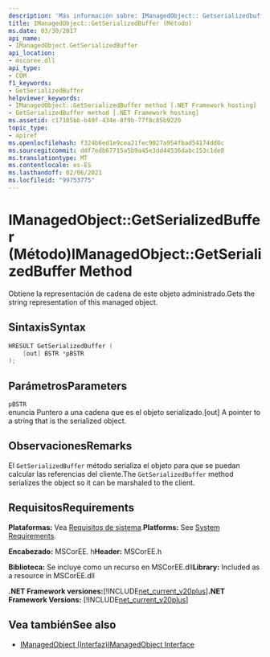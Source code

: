 ```yaml
---
description: 'Más información sobre: IManagedObject:: Getserializedbuffer ((método)'
title: IManagedObject::GetSerializedBuffer (Método)
ms.date: 03/30/2017
api_name:
- IManagedObject.GetSerializedBuffer
api_location:
- mscoree.dll
api_type:
- COM
f1_keywords:
- GetSerializedBuffer
helpviewer_keywords:
- IManagedObject::GetSerializedBuffer method [.NET Framework hosting]
- GetSerializedBuffer method [.NET Framework hosting]
ms.assetid: c17105bb-b49f-434e-8f9b-77f8c85b9220
topic_type:
- apiref
ms.openlocfilehash: f324b6ed1e9cea21fec9027a954fbad54174dd0c
ms.sourcegitcommit: ddf7edb67715a5b9a45e3dd44536dabc153c1de0
ms.translationtype: MT
ms.contentlocale: es-ES
ms.lasthandoff: 02/06/2021
ms.locfileid: "99753775"
---
```

# <a name="imanagedobjectgetserializedbuffer-method"></a><span data-ttu-id="3cdf0-103">IManagedObject::GetSerializedBuffer (Método)</span><span class="sxs-lookup"><span data-stu-id="3cdf0-103">IManagedObject::GetSerializedBuffer Method</span></span>

<span data-ttu-id="3cdf0-104">Obtiene la representación de cadena de este objeto administrado.</span><span class="sxs-lookup"><span data-stu-id="3cdf0-104">Gets the string representation of this managed object.</span></span>  
  
## <a name="syntax"></a><span data-ttu-id="3cdf0-105">Sintaxis</span><span class="sxs-lookup"><span data-stu-id="3cdf0-105">Syntax</span></span>  
  
```cpp  
HRESULT GetSerializedBuffer (  
    [out] BSTR *pBSTR  
);  
```  
  
## <a name="parameters"></a><span data-ttu-id="3cdf0-106">Parámetros</span><span class="sxs-lookup"><span data-stu-id="3cdf0-106">Parameters</span></span>  

 `pBSTR`  
 <span data-ttu-id="3cdf0-107">enuncia Puntero a una cadena que es el objeto serializado.</span><span class="sxs-lookup"><span data-stu-id="3cdf0-107">[out] A pointer to a string that is the serialized object.</span></span>  
  
## <a name="remarks"></a><span data-ttu-id="3cdf0-108">Observaciones</span><span class="sxs-lookup"><span data-stu-id="3cdf0-108">Remarks</span></span>  

 <span data-ttu-id="3cdf0-109">El `GetSerializedBuffer` método serializa el objeto para que se puedan calcular las referencias del cliente.</span><span class="sxs-lookup"><span data-stu-id="3cdf0-109">The `GetSerializedBuffer` method serializes the object so it can be marshaled to the client.</span></span>  
  
## <a name="requirements"></a><span data-ttu-id="3cdf0-110">Requisitos</span><span class="sxs-lookup"><span data-stu-id="3cdf0-110">Requirements</span></span>  

 <span data-ttu-id="3cdf0-111">**Plataformas:** Vea [Requisitos de sistema](../../get-started/system-requirements.md).</span><span class="sxs-lookup"><span data-stu-id="3cdf0-111">**Platforms:** See [System Requirements](../../get-started/system-requirements.md).</span></span>  
  
 <span data-ttu-id="3cdf0-112">**Encabezado:** MSCorEE. h</span><span class="sxs-lookup"><span data-stu-id="3cdf0-112">**Header:** MSCorEE.h</span></span>  
  
 <span data-ttu-id="3cdf0-113">**Biblioteca:** Se incluye como un recurso en MSCorEE.dll</span><span class="sxs-lookup"><span data-stu-id="3cdf0-113">**Library:** Included as a resource in MSCorEE.dll</span></span>  
  
 <span data-ttu-id="3cdf0-114">**.NET Framework versiones:**[!INCLUDE[net_current_v20plus](../../../../includes/net-current-v20plus-md.md)]</span><span class="sxs-lookup"><span data-stu-id="3cdf0-114">**.NET Framework Versions:** [!INCLUDE[net_current_v20plus](../../../../includes/net-current-v20plus-md.md)]</span></span>  
  
## <a name="see-also"></a><span data-ttu-id="3cdf0-115">Vea también</span><span class="sxs-lookup"><span data-stu-id="3cdf0-115">See also</span></span>

- [<span data-ttu-id="3cdf0-116">IManagedObject (Interfaz)</span><span class="sxs-lookup"><span data-stu-id="3cdf0-116">IManagedObject Interface</span></span>](imanagedobject-interface.md)
